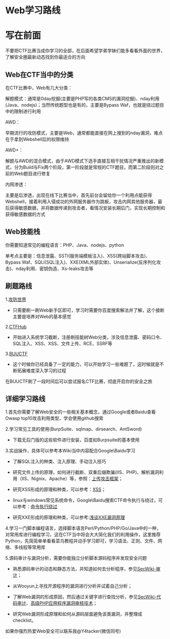 # Web学习路线

# 写在前面

不要把CTF比赛当成你学习的全部，在后面希望学弟学妹们能多看看外面的世界，了解安全圈最新动态找到你最适合的方向

## Web在CTF当中的分类

在CTF比赛中，Web有几大分类：

解题模式：通常是0day挖掘(主要是PHP写的各类CMS的漏洞挖掘)、nday利用(Java、nodejs)；当然传统题型也是有的，主要是Bypass Waf，也就是绕过题目中的限制进行利用

AWD：

早期流行的攻防模式，主要是Web，通常都能直接在网上搜到的nday漏洞，难点在于拿到Webshell后的权限维持

AWD+：

解题与AWD的混合模式，由于AWD模式下选手直接互相干扰情况严重推出的新模式，分为Build与Fix两个阶段，第一阶段就是常规的CTF题目，而第二阶段则对之前的Web题目进行修复

内网渗透：

主要是后渗透，出现在线下比赛当中，首先前台会留给你一个利用点能获得Webshell，接着利用入侵成功的外网服务器作为跳板，攻击内网其他服务器，最后获得敏感数据，并将数据传递到攻击者，看情况安装长期后门，实现长期控制和获得敏感数据的方式

## Web技能栈

你需要知道常见的编程语言：PHP、Java、nodejs、python

单考点主要是：信息泄露、SSTI(服务端模板注入)、XSS(跨站脚本攻击)、Bypass Waf、SQLI(SQL注入)、XXE(XML外部实体)、Unserialize(反序列化攻击)、nday利用、密钥伪造、Xs-leaks攻击等

## 刷题路线

1.[攻防世界](https://adworld.xctf.org.cn/)

- 只需要刷一刷Web新手区即可，学习时需要你百度搜索解法并了解，这个接断主要是培养对Web的基本感觉

2.[CTFHub](https://www.ctfhub.com/)

- 开始进入系统学习截断，注册刷技能树Web分类，涉及信息泄露、密码口令、SQL注入、XSS、XSS、文件上传、RCE、SSRF等

3.[BUUCTF](https://buuoj.cn/)

- 这个时候你已经具备了一定的能力，可以开始学习一些难题了，这时候就是不断拓展难度深入学习的过程

在BUUCTF刷了一段时间后可以尝试报名CTF比赛，彻底开启你的安全之旅

## 详细学习路线

1.首先你需要了解Web安全的一些相关基本概念，通过Google或者Baidu查看Owasp top10攻击利用类型，学会使用github搜索

2.学习常见工具的使用(BurpSuite、sqlmap、dirsearch、AntSword)

- 下载无后门版的这些软件进行安装，百度如Burpsuite的基本使用

3.实战操作，具体可以参考本Wiki当中内容配合Google\Baidu学习

- 了解SQL注入的种类、注入原理、手动注入技巧

- 研究文件上传的原理，如何进行截断、双重后缀欺骗(IIS、PHP)、解析漏洞利用（IIS、Nignix、Apache）等，参照：[上传攻击框架](http://www.owasp.org.cn/OWASP_Training/Upload_Attack_Framework.pdf)；

- 研究XSS形成的原理和种类，可以参考：[XSS](http://www.sec-wiki.com/news/search?wd=XSS)；

- linux与windows常见系统命令，Google\Baidu搜索CTF命令执行与绕过，可以参考：[命令执行绕过](https://blog.csdn.net/solitudi/article/details/109837640?ops_request_misc=%257B%2522request%255Fid%2522%253A%2522163092289416780274180140%2522%252C%2522scm%2522%253A%252220140713.130102334.pc%255Fblog.%2522%257D&request_id=163092289416780274180140&biz_id=0&utm_medium=distribute.pc_search_result.none-task-blog-2~blog~first_rank_v2~rank_v29-1-109837640.pc_v2_rank_blog_default&utm_term=%E5%91%BD%E4%BB%A4%E6%89%A7%E8%A1%8C&spm=1018.2226.3001.4450)

- 研究XXE形成的原理和种类，可以参考:[浅谈XXE漏洞原理](https://www.dazhuanlan.com/i9zer/topics/1191073)

4.学习一门脚本编程语言，选择脚本语言Perl/Python/PHP/Go/Java中的一种，对常用库进行编程学习，这在CTF当中将会大大简化我们的利用操作，这里推荐Python，先简简单单看看菜鸟教程并动手学习即可，学习语法、正则、文件、网络、多线程等常用库

5.源码审计与漏洞分析，需要你能独立分析脚本源码程序并发现安全问题

- 熟悉源码审计的动态和静态方法，并知道如何去分析程序，参见[SecWiki-审计](http://www.sec-wiki.com/news/search?wd=审计)；

- 从Wooyun上寻找开源程序的漏洞进行分析并试着自己分析；

- 了解Web漏洞的形成原因，然后通过关键字进行查找分析，参见[SecWiki-代码审计](http://www.sec-wiki.com/news/search?wd=代码审计)、[高级PHP应用程序漏洞审核技术](https://code.google.com/p/pasc2at/wiki/SimplifiedChinese)；

- 研究Web漏洞形成原理和如何从源码层面避免该类漏洞，并整理成checklist。

如果你强烈热爱Web安全可以联系我@Y4tacker(微信同号)



